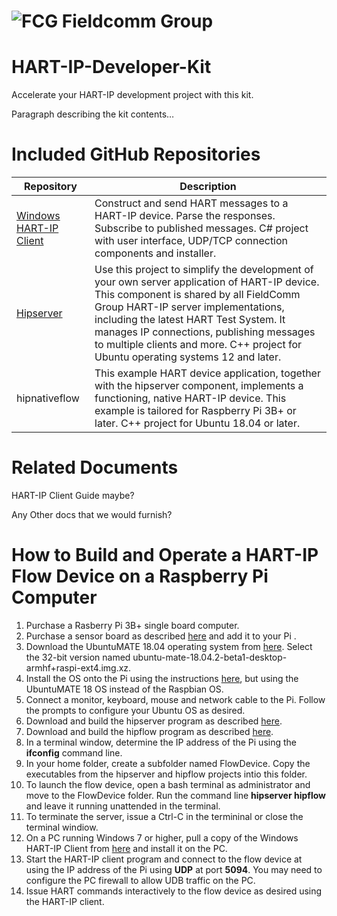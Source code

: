 ![FCG](https://avatars0.githubusercontent.com/u/26013747?s=100&v=4) Fieldcomm Group
=====================

# HART-IP-Developer-Kit

Accelerate your HART-IP development project with this kit.

Paragraph describing the kit contents…

# Included GitHub Repositories

| **Repository**                                                                  | **Description**                                                                                                                                                                                                                                                                                                                                           |
|---------------------------------------------------------------------------------|-----------------------------------------------------------------------------------------------------------------------------------------------------------------------------------------------------------------------------------------------------------------------------------------------------------------------------------------------------------|
| [Windows HART-IP Client](https://github.com/FieldCommGroup/WindowsHartIpClient) | Construct and send HART messages to a HART-IP device. Parse the responses. Subscribe to published messages. C\# project with user interface, UDP/TCP connection components and installer.                                                                                                                                                                 |
| [Hipserver](https://github.com/FieldCommGroup/hipserver)                        | Use this project to simplify the development of your own server application of HART-IP device. This component is shared by all FieldComm Group HART-IP server implementations, including the latest HART Test System. It manages IP connections, publishing messages to multiple clients and more. C++ project for Ubuntu operating systems 12 and later. |
| hipnativeflow                                                                   | This example HART device application, together with the hipserver component, implements a functioning, native HART-IP device. This example is tailored for Raspberry Pi 3B+ or later. C++ project for Ubuntu 18.04 or later.                                                                                                                              |

# Related Documents

HART-IP Client Guide maybe?

Any Other docs that we would furnish?

# How to Build and Operate a HART-IP Flow Device on a Raspberry Pi Computer

1. Purchase a Rasberry Pi 3B+ single board computer.
2. Purchase a sensor board as described [here](https://github.com/FieldCommGroup/hipflow) and add it to your Pi .
2. Download the UbuntuMATE 18.04 operating system from [here](https://ubuntu-mate.org/raspberry-pi/).  Select the 32-bit version named ubuntu-mate-18.04.2-beta1-desktop-armhf+raspi-ext4.img.xz.
3. Install the OS onto the Pi using the instructions [here](https://docs.microsoft.com/en-us/azure/iot-hub/iot-hub-raspberry-pi-kit-c-get-started#install-the-raspbian-operating-system-for-pi), but using the UbuntuMATE 18 OS instead of the Raspbian OS.
4. Connect a monitor, keyboard,  mouse and network cable to the Pi.  Follow the prompts to configure your Ubuntu OS as desired.
5. Download and build the hipserver program as described [here](https://github.com/FieldCommGroup/hipserver).
6. Download and build the hipflow program as described [here](https://github.com/FieldCommGroup/hipflow).
8. In a terminal window, determine the IP address of the Pi using the **ifconfig** command line.
9. In your home folder, create a subfolder named FlowDevice.  Copy the executables from the hipserver and hipflow projects intio this folder.
9. To launch the flow device, open a bash terminal as administrator and move to the FlowDevice folder.  Run the command line **hipserver hipflow** and leave it running unattended in the terminal.
10. To terminate the server, issue a Ctrl-C in the termininal or close the terminal windiow.
11. On a PC running Windows 7 or higher, pull a copy of the Windows HART-IP Client from [here](https://github.com/FieldCommGroup/WindowsHartIpClient) and install it on the PC.
12.  Start the HART-IP client program and connect to the flow device at using the IP address of the Pi using **UDP** at port **5094**.  You may need to configure the PC firewall to allow UDB traffic on the PC.
13.  Issue HART commands interactively to the flow device as desired using the HART-IP client.